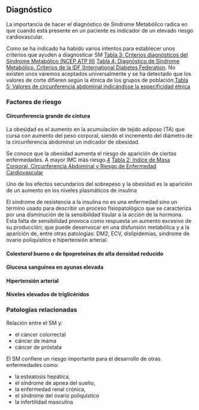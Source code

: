 ## Diagnóstico

La importancia de hacer el diagnóstico de Síndrome Metabólico radica en que cuando está presente en un paciente es indicador de un elevado riesgo cardiovascular.

Como se ha indicado ha habido varios intentos para establecer unos criterios que ayuden a diagnosticar SM [Tabla 3: Criterios diagnósticos del Síndrome Metabólico (NCEP ATP III)](#tabla-3) [Tabla 4: Diagnóstico de Síndrome Metabólico. Criterios de la IDF (International Diabetes Federation](#tabla-4). No existen unos varemos aceptados universalmente y se ha detectado que los valores de corte difieren según la étnica de los grupos de población.[Tabla 5: Valores de circunferencia abdominal indicándose la especificidad étnica](#tabla-5)




### Factores de riesgo

#### Circunferencia grande de cintura

La obesidad es el aumento en la acumulación de tejido adiposo (TA) que cursa con aumento del peso corporal, siendo el incremento del diámetro de la circunferencia abdominal un indicador de obesidad.

Se conoce que la obesidad aumenta el riesgo de aparición de ciertas enfermedades. A mayor IMC más riesgo.[4](#4) [Tabla 2: Indice de Masa Corporal, Circunferencia Abdominal y Riesgo de Enfermedad Cardiovascular](#tabla-2)

Uno de los efectos secundarios del sobrepeso y la obesidad es la aparición de un aumento en los niveles plasmáticos de insulina

El síndrome de resistencia a la insulina no es una enfermedad sino un término usado para describir un proceso fisiopatológico que se caracteriza por una disminución de la sensibilidad tisular a la acción de la hormona. Esta falta de sensibilidad provoca como respuesta un aumento excesivo de su producción; que puede desenvocar en una disfunsión metabólica y a la aparición de, entre otras patologías: DM2, ECV, dislipidemias, síndrome de ovario poliquístico e hipertensión arterial.




#### Colesterol bueno o de lipoproteínas de alta densidad reducido
#### Glucosa sanguínea en ayunas elevada
#### Hipertensión arterial
#### Niveles elevados de triglicéridos


### Patologías relacionadas

Relación entre el SM y:

- el cáncer colorrectal
- cáncer de mama
- cáncer de próstata

El SM confiere un riesgo importante para el desarrollo de otras enfermedades como:

- la esteatosis hepática,
- el síndrome de apnea del sueño,
- la enfermedad renal crónica,
- el síndrome del ovario poliquístico
- la infertilidad masculina

